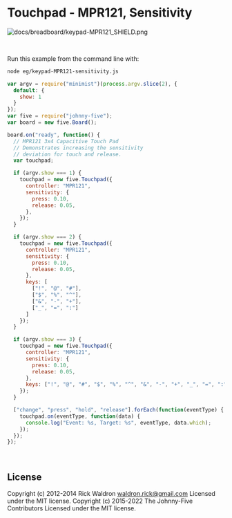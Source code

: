 <!--remove-start-->

# Touchpad - MPR121, Sensitivity

<!--remove-end-->










![docs/breadboard/keypad-MPR121_SHIELD.png](breadboard/keypad-MPR121_SHIELD.png)<br>

&nbsp;




Run this example from the command line with:
```bash
node eg/keypad-MPR121-sensitivity.js
```


```javascript
var argv = require("minimist")(process.argv.slice(2), {
  default: {
    show: 1
  }
});
var five = require("johnny-five");
var board = new five.Board();

board.on("ready", function() {
  // MPR121 3x4 Capacitive Touch Pad
  // Demonstrates increasing the sensitivity
  // deviation for touch and release.
  var touchpad;

  if (argv.show === 1) {
    touchpad = new five.Touchpad({
      controller: "MPR121",
      sensitivity: {
        press: 0.10,
        release: 0.05,
      },
    });
  }

  if (argv.show === 2) {
    touchpad = new five.Touchpad({
      controller: "MPR121",
      sensitivity: {
        press: 0.10,
        release: 0.05,
      },
      keys: [
        ["!", "@", "#"],
        ["$", "%", "^"],
        ["&", "-", "+"],
        ["_", "=", ":"]
      ]
    });
  }

  if (argv.show === 3) {
    touchpad = new five.Touchpad({
      controller: "MPR121",
      sensitivity: {
        press: 0.10,
        release: 0.05,
      },
      keys: ["!", "@", "#", "$", "%", "^", "&", "-", "+", "_", "=", ":"]
    });
  }

  ["change", "press", "hold", "release"].forEach(function(eventType) {
    touchpad.on(eventType, function(data) {
      console.log("Event: %s, Target: %s", eventType, data.which);
    });
  });
});

```








&nbsp;

<!--remove-start-->

## License
Copyright (c) 2012-2014 Rick Waldron <waldron.rick@gmail.com>
Licensed under the MIT license.
Copyright (c) 2015-2022 The Johnny-Five Contributors
Licensed under the MIT license.

<!--remove-end-->
